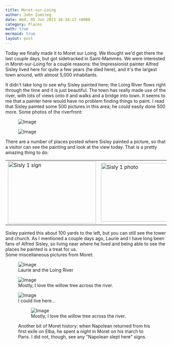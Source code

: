 ```yaml
---
title: Moret-sur-Loing
author: John Zumsteg
date: Wed, 05 Jun 2013 16:34:13 +0000
category: Places
math: true
mermaid: true
layout: post
---
```

<p>Today we finally made it to Moret sur Loing. We thought we'd get there the last couple days, but got sidetracked in Saint-Mammès. We were interested in Moret-sur-Loing for a couple reasons: the Impressionist painter Alfred Sisley lived here for quite a few years (he died here), and it's the largest town around, with almost 5,000 inhabitants. </p>
<p>It didn't take long to see why Sisley painted here; the Loing River flows right through the time and it is just beautiful. The town has really made use of the river, with lots of views onto it and walks and a bridge into town. It seems to me that a painter here would have no problem finding things to paint. I read that Sisley painted some 500 pictures in this area; he could easily done 500 more. Some photos of the riverfront:</p>

<figure>
	<img class = "landscape" src="{{"/assets/images/2013/06/Riverside-1.jpg" | prepend: site.baseurl  }}" alt="Image" />
	<figcaption></figcaption>
</figure>

<figure>
	<img class = "landscape" src="{{"/assets/images/2013/06/Riverside-5.jpg" | prepend: site.baseurl  }}" alt="Image" />
	<figcaption></figcaption>
</figure>


There are a number of places posted where Sisley painted a picture, so that a visitor can see the painting and look at the view today. That is a pretty amazing thing to do:
<table>
	<tr>
		<td><img style="display:block; margin-left:auto; margin-right:auto;" src="http:/assets/images/2013/06/Sisly-1-sign.jpg" alt="Sisly 1 sign" title="Sisly-1-sign.jpg" border="0" width="275" height="195" /></td>
		<td><img style="display:block; margin-left:auto; margin-right:auto;" src="http:/assets/images/2013/06/Sisly-1-photo1.jpg" alt="Sisly 1 photo" title="Sisly-1-photo.jpg" border="0" width="275" height="183" /></td>
	</tr>
</table>Sisley painted this about 100 yards to the left, but you can still see the tower and church. As I mentioned a couple days ago, Laurie and I have long been fans of Alfred Sisley, so living near where he lived and being able to see the places he painted is a treat for us.
<br>Some miscellaneous pictures from Moret:
<figure>
	<img class = "landscape" src="{{"/assets/images/2013/06/Laurie-in-river.jpg" | prepend: site.baseurl  }}" alt="Image" />
	<figcaption>Laurie and the Loing River</figcaption>
</figure>

<figure>
	<img class = "landscape" src="{{"/assets/images/2013/06/Riverside-2.jpg" | prepend: site.baseurl  }}" alt="Image" />
	<figcaption>Mostly, I love the willow tree across the river.</figcaption>
</figure>

<figure>
	<img class = "landscape" src="{{"/assets/images/2013/06/Riverside-5.jpg" | prepend: site.baseurl  }}" alt="Image" />
	<figcaption>I could live here...</figcaption>
<figure>
	<img class = "landscape" src="{{"/assets/images/2013/06/Lawn-1.jpg" | prepend: site.baseurl  }}" alt="Image" />
	<figcaption>Mostly, I love the willow tree across the river.</figcaption>
</figure>

<p>Another bit of Moret history: when Napolean returned from his first exile on Elba, he spent a night in Moret on his march to Paris. I did not, though, see any "Napolean slept here" signs.
